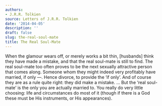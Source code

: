 ```yaml
---
authors:
- J.R.R. Tolkien
source: Letters of J.R.R. Tolkien
date: '2014-04-05'
description: ''
draft: false
slug: the-real-soul-mate
title: The Real Soul-Mate
---
```


When the glamour wears off, or merely works a bit thin, [husbands] think they have made a mistake, and that the real soul-mate is still to find. The real soul-mate too often proves to be the next sexually attractive person that comes along. Someone whom they might indeed very profitably have married, if only —. Hence divorce, to provide the ‘if only’. And of course they are as a rule quite right: they did make a mistake. ... But the ‘real soul-mate’ is the only you are actually married to. You really do very little choosing: life and circumstances do most of it (though if there is a God these must be His instruments, or His appearances).



